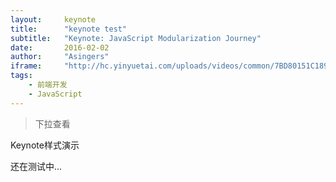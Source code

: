 ```yaml
---
layout:     keynote
title:      "keynote test"
subtitle:   "Keynote: JavaScript Modularization Journey"
date:       2016-02-02
author:     "Asingers"
iframe:     "http://hc.yinyuetai.com/uploads/videos/common/7BD80151C189176F3A07599C42FE2705.flv"
tags:
    - 前端开发
    - JavaScript
---
```


> 下拉查看


Keynote样式演示

还在测试中...